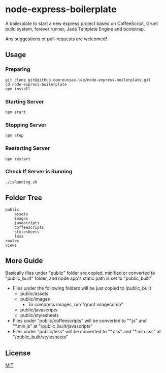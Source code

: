 # node-express-boilerplate

A boilerplate to start a new express project based on CoffeeScript, Grunt build system, forever runner, Jade Template Engine and bootstrap.

Any suggestions or pull-requests are welcomed!


## Usage

### Preparing
    git clone git@github.com:eunjae-lee/node-express-boilerplate.git
    cd node-express-boilerplate
	npm install
	
### Starting Server
	npm start
	
### Stopping Server
    npm stop
    
### Restarting Server
    npm restart

### Check If Server is Running
    ./isRunning.sh

## Folder Tree
    public
        assets
        images
        javascripts
        coffeescripts
        stylesheets
        less
    routes
	views

## More Guide
Basically files under "public" folder are copied, minified or converted to "public_built" folder, and node app's static path is set to "public_built".

* Files under the following folders will be just copied to /public_built
  * public/assets
  * public/images
    * To compress images, run "grunt imagecomp"
  * public/javascripts
  * public/stylesheets
* Files under "public/coffeescripts" will be converted to "\*.js" and "\*.min.js" at "/public_built/javascripts"
* Files under "public/less" will be converted to "\*.css" and "\*.min.css" at "/public_built/stylesheets"

## License
[MIT](http://opensource.org/licenses/mit-license.html)
